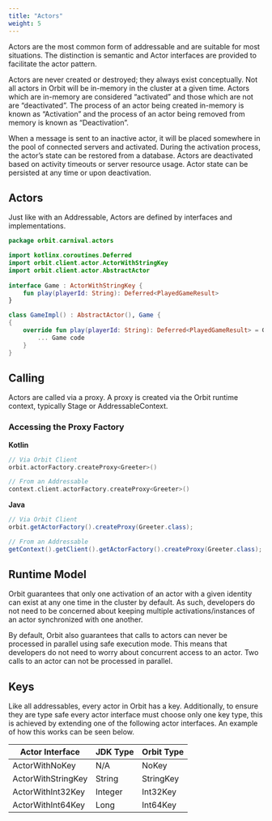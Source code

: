 ```yaml
---
title: "Actors"
weight: 5
---
```


Actors are the most common form of addressable and are suitable for most situations. The distinction is semantic and Actor interfaces are provided to facilitate the actor pattern.

Actors are never created or destroyed; they always exist conceptually. Not all actors in Orbit will be in-memory in the cluster at a given time. Actors which are in-memory are considered “activated” and those which are not are “deactivated”. The process of an actor being created in-memory is known as “Activation” and the process of an actor being removed from memory is known as “Deactivation”.

When a message is sent to an inactive actor, it will be placed somewhere in the pool of connected servers and activated. During the activation process, the actor’s state can be restored from a database. Actors are deactivated based on activity timeouts or server resource usage. Actor state can be persisted at any time or upon deactivation.

## Actors
Just like with an Addressable, Actors are defined by interfaces and implementations.

```kotlin
package orbit.carnival.actors

import kotlinx.coroutines.Deferred
import orbit.client.actor.ActorWithStringKey
import orbit.client.actor.AbstractActor
 
interface Game : ActorWithStringKey {
    fun play(playerId: String): Deferred<PlayedGameResult>
}

class GameImpl() : AbstractActor(), Game {
{
    override fun play(playerId: String): Deferred<PlayedGameResult> = GlobalScope.async {
        ... Game code
    }
}
```

## Calling
Actors are called via a proxy. A proxy is created via the Orbit runtime context, typically Stage or AddressableContext.

### Accessing the Proxy Factory

**Kotlin**
```kotlin
// Via Orbit Client
orbit.actorFactory.createProxy<Greeter>()

// From an Addressable
context.client.actorFactory.createProxy<Greeter>()
```

**Java**
```java
// Via Orbit Client
orbit.getActorFactory().createProxy(Greeter.class);

// From an Addressable
getContext().getClient().getActorFactory().createProxy(Greeter.class);
```

## Runtime Model
Orbit guarantees that only one activation of an actor with a given identity can exist at any one time in the cluster by default. As such, developers do not need to be concerned about keeping multiple activations/instances of an actor synchronized with one another.

By default, Orbit also guarantees that calls to actors can never be processed in parallel using safe execution mode. This means that developers do not need to worry about concurrent access to an actor. Two calls to an actor can not be processed in parallel.

## Keys
Like all addressables, every actor in Orbit has a key. Additionally, to ensure they are type safe every actor interface must choose only one key type, this is achieved by extending one of the following actor interfaces. An example of how this works can be seen below.

Actor Interface | JDK Type | Orbit Type
---|---|---
ActorWithNoKey | N/A | NoKey
ActorWithStringKey | String | StringKey
ActorWithInt32Key | Integer | Int32Key
ActorWithInt64Key | Long | Int64Key